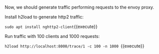 Now, we should generate traffic performing requests to the envoy proxy.

Install h2load to generate http2 traffic:

`sudo apt install nghttp2-client`{{execute}}

Run traffic with 100 clients and 1000 requests:

`h2load http://localhost:8000/trace/1 -c 100 -n 1000 `{{execute}}
